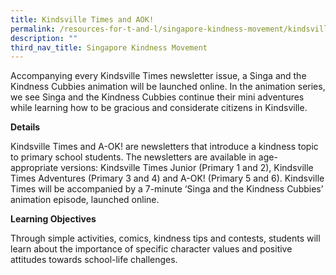 ```yaml
---
title: Kindsville Times and AOK!
permalink: /resources-for-t-and-l/singapore-kindness-movement/kindsville-times-a-ok/
description: ""
third_nav_title: Singapore Kindness Movement
---
```

Accompanying every Kindsville Times newsletter issue, a Singa and the Kindness Cubbies animation will be launched online. In the animation series, we see Singa and the Kindness Cubbies continue their mini adventures while learning how to be gracious and considerate citizens in Kindsville.

**Details**

Kindsville Times and A-OK! are newsletters that introduce a kindness topic to primary school students. The newsletters are available in age-appropriate versions: Kindsville Times Junior (Primary 1 and 2), Kindsville Times Adventures (Primary 3 and 4) and A-OK! (Primary 5 and 6). Kindsville Times will be accompanied by a 7-minute ‘Singa and the Kindness Cubbies’ animation episode, launched online.

**Learning Objectives**

Through simple activities, comics, kindness tips and contests, students will learn about the importance of specific character values and positive attitudes towards school-life challenges.